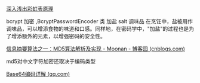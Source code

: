 [深入浅出彩虹表原理](https://cloud.tencent.com/developer/article/1903492)

bcrypt 加密 ,BcryptPasswordEncoder 类
加盐 salt 调味品
	在烹饪中，盐被用作调味品，可以增添食物的味道和口感。同样地，在密码学中，"加盐"的过程也是为了增添额外的元素，以增强密码的安全性。

[信息摘要算法之一：MD5算法解析及实现 - Moonan - 博客园 (cnblogs.com)](https://www.cnblogs.com/foxclever/p/7668369.html)

md5对中文字符加密还取决于编码类型

[Base64编码详解 (qq.com)](https://mp.weixin.qq.com/s/bgeNKZ7RwKxbKjknCyXYkw)